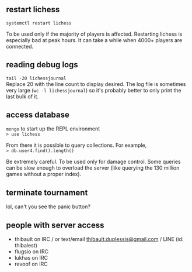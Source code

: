 ## restart lichess

`systemctl restart lichess`

To be used only if the majority of players is affected. Restarting lichess is especially bad at peak hours. It can take a while when 4000+ players are connected.


## reading debug logs

`tail -20 lichessjournal`  
Replace 20 with the line count to display desired. The log file is sometimes very large (`wc -l lichessjournal`) so it's probably better to only print the last bulk of it.

## access database

`mongo` to start up the REPL environment  
`> use lichess`  

From there it is possible to query collections. For example,  
`> db.user4.find().length()`

Be extremely careful. To be used only for damage control. Some queries can be slow enough to overload the server (like querying the 130 million games without a proper index).

## terminate tournament

lol, can't you see the panic button?

## people with server access

- thibault on IRC / or text/email thibault.duplessis@gmail.com / LINE (id: thibalest)
- flugsio on IRC
- lukhas on IRC
- revoof on IRC